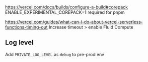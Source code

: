 https://vercel.com/docs/builds/configure-a-build#corepack
ENABLE_EXPERIMENTAL_COREPACK=1 required for pnpm

https://vercel.com/guides/what-can-i-do-about-vercel-serverless-functions-timing-out
Increase timeout > enable Fluid Compute

## Log level

Add `PRIVATE_LOG_LEVEL` as `debug` to pre-prod env
